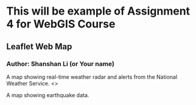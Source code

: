 # This will be example of Assignment 4 for WebGIS Course
## Leaflet Web Map
### Author: Shanshan Li (or Your name)

A map showing real-time weather radar and alerts from the National Weather Service.
<>

A map showing earthquake data.